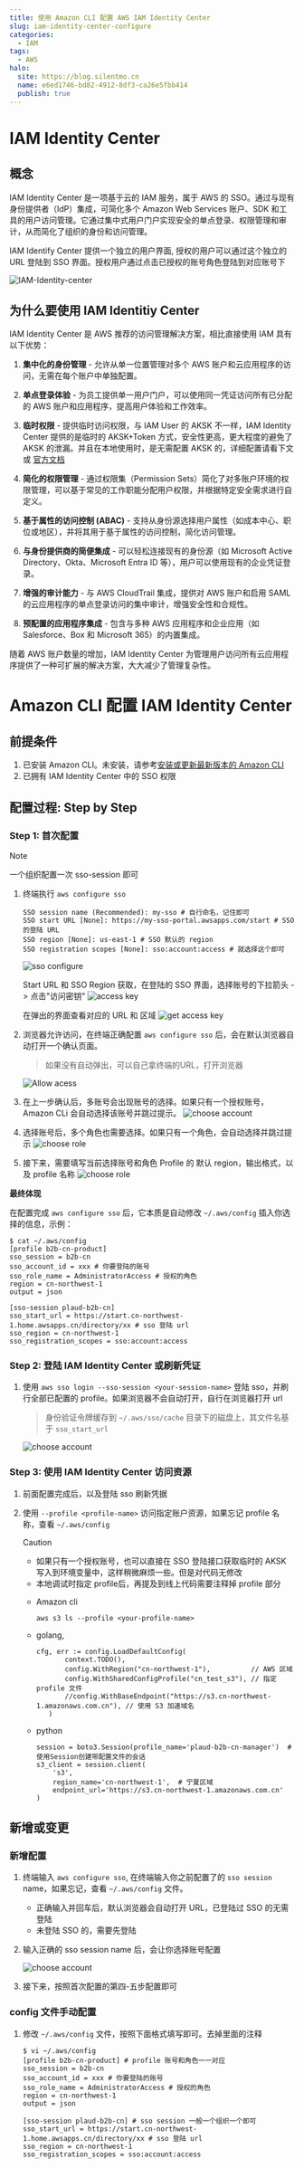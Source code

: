 ```yaml
---
title: 使用 Amazon CLI 配置 AWS IAM Identity Center
slug: iam-identity-center-configure
categories:
  - IAM
tags:
  - AWS
halo:
  site: https://blog.silentmo.cn
  name: e6ed1746-bd82-4912-8df3-ca26e5fbb414
  publish: true
---
```

<!-- [!TOP] -->

# IAM Identity Center

## 概念

IAM Identity Center 是一项基于云的 IAM 服务，属于 AWS 的 SSO。通过与现有身份提供者（IdP）集成，可简化多个 Amazon Web Services 账户、SDK 和工具的用户访问管理。它通过集中式用户门户实现安全的单点登录、权限管理和审计，从而简化了组织的身份和访问管理。

IAM Identify Center 提供一个独立的用户界面, 授权的用户可以通过这个独立的 URL 登陆到 SSO 界面。授权用户通过点击已授权的账号角色登陆到对应账号下

![IAM-Identity-center](https://gallery-lsky.silentmo.cn/i_blog/2025/07/IAM-identity-center-1.png)

## 为什么要使用 IAM Identitiy Center

IAM Identity Center 是 AWS 推荐的访问管理解决方案，相比直接使用 IAM 具有以下优势：

1. **集中化的身份管理** - 允许从单一位置管理对多个 AWS 账户和云应用程序的访问，无需在每个账户中单独配置。

2. **单点登录体验** - 为员工提供单一用户门户，可以使用同一凭证访问所有已分配的 AWS 账户和应用程序，提高用户体验和工作效率。

3. **临时权限** - 提供临时访问权限，与 IAM User 的 AKSK 不一样，IAM Identity Center 提供的是临时的 AKSK+Token 方式，安全性更高，更大程度的避免了 AKSK 的泄漏。并且在本地使用时，是无需配置 AKSK 的，详细配置请看下文或 [官方文档](https://docs.amazonaws.cn/cli/latest/userguide/cli-configure-sso.html)

4. **简化的权限管理** - 通过权限集（Permission Sets）简化了对多账户环境的权限管理，可以基于常见的工作职能分配用户权限，并根据特定安全需求进行自定义。

5. **基于属性的访问控制 (ABAC)** - 支持从身份源选择用户属性（如成本中心、职位或地区），并将其用于基于属性的访问控制，简化访问管理。

6. **与身份提供商的简便集成** - 可以轻松连接现有的身份源（如 Microsoft Active Directory、Okta、Microsoft Entra ID 等），用户可以使用现有的企业凭证登录。

7. **增强的审计能力** - 与 AWS CloudTrail 集成，提供对 AWS 账户和启用 SAML 的云应用程序的单点登录访问的集中审计，增强安全性和合规性。

8. **预配置的应用程序集成** - 包含与多种 AWS 应用程序和企业应用（如 Salesforce、Box 和 Microsoft 365）的内置集成。

随着 AWS 账户数量的增加，IAM Identity Center 为管理用户访问所有云应用程序提供了一种可扩展的解决方案，大大减少了管理复杂性。


# Amazon CLI 配置 IAM Identity Center

## 前提条件

1. 已安装 Amazon CLI。未安装，请参考[安装或更新最新版本的 Amazon CLI](https://docs.amazonaws.cn/cli/latest/userguide/getting-started-install.html)
2. 已拥有 IAM Identity Center 中的 SSO 权限

## 配置过程: Step by Step


### Step 1: 首次配置

> [!NOTE]
>
> 一个组织配置一次 sso-session 即可

1. 终端执行 `aws configure sso`
   ```shell
   SSO session name (Recommended): my-sso # 自行命名，记住即可
   SSO start URL [None]: https://my-sso-portal.awsapps.com/start # SSO 的登陆 URL
   SSO region [None]: us-east-1 # SSO 默认的 region 
   SSO registration scopes [None]: sso:account:access # 就选择这个即可
   ```

   ![sso configure](https://gallery-lsky.silentmo.cn/i_blog/2025/07/IAM-identity-center-2.png)

   Start URL 和 SSO Region 获取，在登陆的 SSO 界面，选择账号的下拉箭头 -> 点击"访问密钥"
   ![access key](https://gallery-lsky.silentmo.cn/i_blog/2025/07/IAM-identity-center-1.png)

   在弹出的界面查看对应的 URL 和 区域
   ![get access key](https://gallery-lsky.silentmo.cn/i_blog/2025/07/IAM-identity-center-3.png)

2. 浏览器允许访问，在终端正确配置 `aws configure sso` 后，会在默认浏览器自动打开一个确认页面。

   > 如果没有自动弹出，可以自己拿终端的URL，打开浏览器

   ![Allow acess](https://gallery-lsky.silentmo.cn/i_blog/2025/07/IAM-identity-center-4.png)

3. 在上一步确认后，多账号会出现账号的选择。如果只有一个授权账号，Amazon CLi 会自动选择该账号并跳过提示。
   ![choose account](https://gallery-lsky.silentmo.cn/i_blog/2025/07/IAM-identity-center-5.png)

4. 选择账号后，多个角色也需要选择。如果只有一个角色，会自动选择并跳过提示
   ![choose role](https://gallery-lsky.silentmo.cn/i_blog/2025/07/IAM-identity-center-6.png)

5. 接下来，需要填写当前选择账号和角色  Profile 的 默认 region，输出格式，以及 profile 名称
   ![choose role](https://gallery-lsky.silentmo.cn/i_blog/2025/07/IAM-identity-center-7.png)

**最终体现**

在配置完成 `aws configure sso` 后，它本质是自动修改 `~/.aws/config` 插入你选择的信息，示例：

```shell
$ cat ~/.aws/config
[profile b2b-cn-product]
sso_session = b2b-cn
sso_account_id = xxx # 你要登陆的账号
sso_role_name = AdministratorAccess # 授权的角色
region = cn-northwest-1
output = json

[sso-session plaud-b2b-cn]
sso_start_url = https://start.cn-northwest-1.home.awsapps.cn/directory/xx # sso 登陆 url
sso_region = cn-northwest-1
sso_registration_scopes = sso:account:access
```

### Step 2: 登陆 IAM Identity Center 或刷新凭证

1. 使用 `aws sso login --sso-session <your-session-name>` 登陆 sso，并刷行全部已配置的 profile。如果浏览器不会自动打开，自行在浏览器打开 url

   > 身份验证令牌缓存到 `~/.aws/sso/cache` 目录下的磁盘上，其文件名基于 `sso_start_url`

   ![choose account](https://gallery-lsky.silentmo.cn/i_blog/2025/07/IAM-identity-center-10.png)

### Step 3: 使用 IAM Identity Center 访问资源

1. 前面配置完成后，以及登陆 sso 刷新凭据

2. 使用 `--profile <profile-name>` 访问指定账户资源，如果忘记 profile 名称，查看 `~/.aws/config`

   > [!CAUTION]
   >
   > - 如果只有一个授权账号，也可以直接在 SSO 登陆接口获取临时的 AKSK 写入到环境变量中，这样稍微麻烦一些。但是对代码无修改
   > - 本地调试时指定 profile后，再提及到线上代码需要注释掉 profile 部分

   - Amazon cli
     ```shell
     aws s3 ls --profile <your-profile-name>
     ```

   - golang, 
     ```golang
     cfg, err := config.LoadDefaultConfig(
     		context.TODO(),
     		config.WithRegion("cn-northwest-1"),          // AWS 区域
     		config.WithSharedConfigProfile("cn_test_s3"), // 指定 profile 文件
     		//config.WithBaseEndpoint("https://s3.cn-northwest-1.amazonaws.com.cn"), // 使用 S3 加速域名
     	)
     ```

   - python
     ```shell
     session = boto3.Session(profile_name='plaud-b2b-cn-manager')  # 使用Session创建带配置文件的会话
     s3_client = session.client(
         's3',
         region_name='cn-northwest-1',  # 宁夏区域
         endpoint_url='https://s3.cn-northwest-1.amazonaws.com.cn'
     )
     ```

## 新增或变更

### 新增配置

1. 终端输入 `aws configure sso`, 在终端输入你之前配置了的 `sso session` name，如果忘记，查看 `~/.aws/config` 文件。

   - 正确输入并回车后，默认浏览器会自动打开 URL，已登陆过 SSO 的无需登陆
   - 未登陆 SSO 的，需要先登陆

2. 输入正确的 sso session name 后，会让你选择账号配置

   ![choose account](https://gallery-lsky.silentmo.cn/i_blog/2025/07/IAM-identity-center-9.png)

3. 接下来，按照首次配置的第四-五步配置即可

### config 文件手动配置

1. 修改 `~/.aws/config` 文件，按照下面格式填写即可。去掉里面的注释
   ```shell
   $ vi ~/.aws/config
   [profile b2b-cn-product] # profile 账号和角色一一对应
   sso_session = b2b-cn
   sso_account_id = xxx # 你要登陆的账号
   sso_role_name = AdministratorAccess # 授权的角色
   region = cn-northwest-1
   output = json
   
   [sso-session plaud-b2b-cn] # sso session 一般一个组织一个即可
   sso_start_url = https://start.cn-northwest-1.home.awsapps.cn/directory/xx # sso 登陆 url
   sso_region = cn-northwest-1
   sso_registration_scopes = sso:account:access
   ```

   


